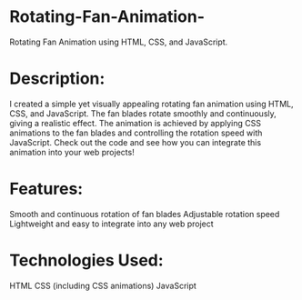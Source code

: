 # Rotating-Fan-Animation-
 Rotating Fan Animation using HTML, CSS, and JavaScript.

# Description:
I created a simple yet visually appealing rotating fan animation using HTML, CSS, and JavaScript. The fan blades rotate smoothly and continuously, giving a realistic effect. The animation is achieved by applying CSS animations to the fan blades and controlling the rotation speed with JavaScript. Check out the code and see how you can integrate this animation into your web projects!


# Features:
Smooth and continuous rotation of fan blades
Adjustable rotation speed
Lightweight and easy to integrate into any web project

# Technologies Used:
HTML
CSS (including CSS animations)
JavaScript
